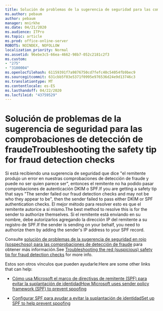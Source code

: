```yaml
---
title: Solución de problemas de la sugerencia de seguridad para las comprobaciones de detección de fraude
ms.author: pebaum
author: pebaum
manager: mnirkhe
ms.date: 04/21/2020
ms.audience: ITPro
ms.topic: article
ms.prod: office-online-server
ROBOTS: NOINDEX, NOFOLLOW
localization_priority: Normal
ms.assetid: 96ebe3c5-66ea-4662-98b7-052c2181c2f3
ms.custom:
- "275"
- "3100004"
ms.openlocfilehash: 61159391f7a9876750cd7fefc40c54054fb9bec9
ms.sourcegitcommit: 631cbb5f03e5371f0995e976536d24e9d13746c3
ms.translationtype: MT
ms.contentlocale: es-ES
ms.lasthandoff: 04/22/2020
ms.locfileid: "43759529"
---
```

# <a name="troubleshooting-the-safety-tip-for-fraud-detection-checks"></a><span data-ttu-id="82362-102">Solución de problemas de la sugerencia de seguridad para las comprobaciones de detección de fraude</span><span class="sxs-lookup"><span data-stu-id="82362-102">Troubleshooting the safety tip for fraud detection checks</span></span>

<span data-ttu-id="82362-103">Si está recibiendo una sugerencia de seguridad que dice "el remitente produjo un error en nuestras comprobaciones de detección de fraude y puede no ser quien parece ser", entonces el remitente no ha podido pasar comprobaciones de autenticación DKIM o SPF.</span><span class="sxs-lookup"><span data-stu-id="82362-103">If you are getting a safety tip that says "The sender failed our fraud detection checks and may not be who they appear to be", then the sender failed to pass either DKIM or SPF authentication checks.</span></span> <span data-ttu-id="82362-104">El mejor método para resolver esto es que el remitente autorice a sí mismo.</span><span class="sxs-lookup"><span data-stu-id="82362-104">The best method to resolve this is for the sender to authorize themselves.</span></span> <span data-ttu-id="82362-105">Si el remitente está enviando en su nombre, debe autorizarlos agregando la dirección IP del remitente a su registro de SPF.</span><span class="sxs-lookup"><span data-stu-id="82362-105">If the sender is sending on your behalf, you need to authorize them by adding the sender's IP address to your SPF record.</span></span>
  
<span data-ttu-id="82362-106">Consulte [solución de problemas de la sugerencia de seguridad en rojo (sospechoso) para las comprobaciones de detección de fraude](https://blogs.msdn.microsoft.com/tzink/2016/11/02/troubleshooting-the-red-suspicious-safety-tip-for-fraud-detection-checks/) para obtener más información.</span><span class="sxs-lookup"><span data-stu-id="82362-106">See [Troubleshooting the red (suspicious) safety tip for fraud detection checks](https://blogs.msdn.microsoft.com/tzink/2016/11/02/troubleshooting-the-red-suspicious-safety-tip-for-fraud-detection-checks/) for more info.</span></span>
  
<span data-ttu-id="82362-107">Estos son otros vínculos que pueden ayudarle:</span><span class="sxs-lookup"><span data-stu-id="82362-107">Here are some other links that can help:</span></span>
  
- [<span data-ttu-id="82362-108">Cómo usa Microsoft el marco de directivas de remitente (SPF) para evitar la suplantación de identidad</span><span class="sxs-lookup"><span data-stu-id="82362-108">How Microsoft uses sender policy framework (SPF) to prevent spoofing</span></span>](https://docs.microsoft.com/office365/SecurityCompliance/how-office-365-uses-spf-to-prevent-spoofing)

- [<span data-ttu-id="82362-109">Configurar SPF para ayudar a evitar la suplantación de identidad</span><span class="sxs-lookup"><span data-stu-id="82362-109">Set up SPF to help prevent spoofing</span></span>](https://docs.microsoft.com/office365/SecurityCompliance/set-up-spf-in-office-365-to-help-prevent-spoofing)
